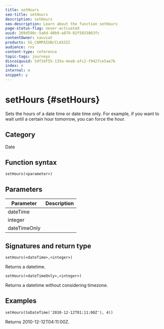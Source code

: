```yaml
---
title: setHours
seo-title: setHours
description: setHours
seo-description: Learn about the function setHours
page-status-flag: never-activated
uuid: 269d590c-5a6d-40b9-a879-02f5033863fc
contentOwner: sauviat
products: SG_CAMPAIGN/CLASSIC
audience: rns
content-type: reference
topic-tags: journeys
discoiquuid: 5df34f55-135a-4ea8-afc2-f9427ce5ae7b
index: n
internal: n
snippet: y
---
```


# setHours {#setHours}

Sets the hours of a date time or date time only. For example, if you want to wait until a certain hour tomorrow, you can force the hour.

## Category

Date

## Function syntax

`setHours(<parameter>)`

## Parameters

|Parameter|Description|
|--- |--- |
|dateTime||
|integer||
|dateTimeOnly||

## Signatures and return type

`setHours(<dateTime>,<integer>)`

Returns a datetime.

`setHours(<dateTimeOnly>,<integer>)`

Returns a datetime without considering timezone.

## Examples

`setHours(toDateTime('2010-12-12T01:11:00Z'), 4))`

Returns 2010-12-12T04:11:00Z.
